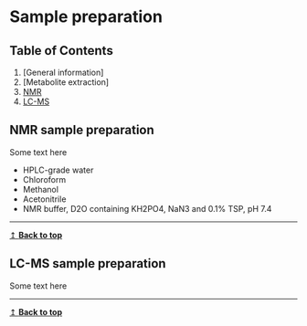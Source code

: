 # Sample preparation

## Table of Contents
1. [General information]
2. [Metabolite extraction]
3. [NMR](#nmr)
4. [LC-MS](#lmcs)

## 
## NMR sample preparation <a name="nmr"></a>
Some text here

-	HPLC-grade water
-	Chloroform
-	Methanol
-	Acetonitrile
-	NMR buffer, D2O containing KH2PO4, NaN3 and 0.1% TSP, pH 7.4 

---
[↥ **Back to top**](#top)

## LC-MS sample preparation <a name="lcms"></a>
Some text here

---
[↥ **Back to top**](#top)

